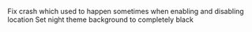 Fix crash which used to happen sometimes when enabling and disabling location
Set night theme background to completely black